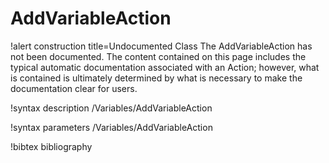 <!-- MOOSE Documentation Stub: Remove this when content is added. -->

# AddVariableAction

!alert construction title=Undocumented Class
The AddVariableAction has not been documented. The content contained on this page includes the
typical automatic documentation associated with an Action; however, what is contained is ultimately
determined by what is necessary to make the documentation clear for users.

!syntax description /Variables/AddVariableAction

!syntax parameters /Variables/AddVariableAction

!bibtex bibliography
